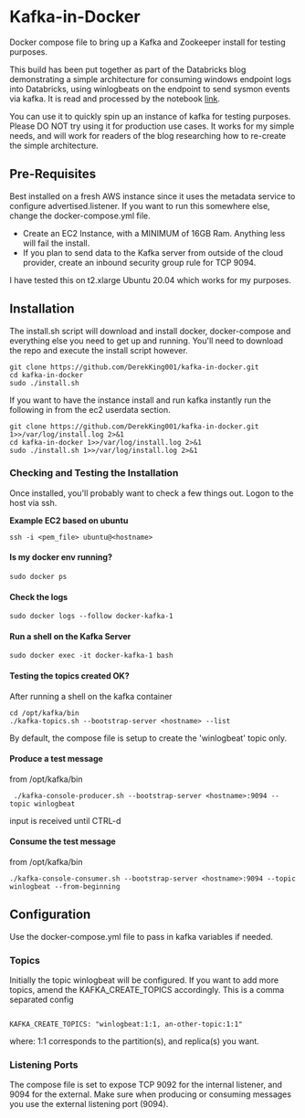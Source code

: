 # Kafka-in-Docker

Docker compose file to bring up a Kafka and Zookeeper install for testing purposes. 

This build has been put together as part of the Databricks blog demonstrating a simple architecture for consuming windows endpoint logs into Databricks, using winlogbeats on the endpoint to send sysmon events via kafka. It is read and processed by the notebook [link](https://somelink.com).

You can use it to quickly spin up an instance of kafka for testing purposes. Please DO NOT try using it for production use cases. It works for my simple needs, and will work for readers of the blog researching how to re-create the simple architecture. 

## Pre-Requisites

Best installed on a fresh AWS instance since it uses the metadata service to configure advertised.listener. If you want to run this somewhere else, change the docker-compose.yml file.

* Create an EC2 Instance, with a MINIMUM of 16GB Ram. Anything less will fail the install.
* If you plan to send data to the Kafka server from outside of the cloud provider, create an inbound security group rule for TCP 9094.

I have tested this on t2.xlarge Ubuntu 20.04 which works for my purposes. 

## Installation

The install.sh script will download and install docker, docker-compose and everything else you need to get up and running. You'll need to download the repo and execute the install script however.

```
git clone https://github.com/DerekKing001/kafka-in-docker.git
cd kafka-in-docker
sudo ./install.sh
```

If you want to have the instance install and run kafka instantly run the following in from the ec2 userdata section.

```
git clone https://github.com/DerekKing001/kafka-in-docker.git 1>>/var/log/install.log 2>&1
cd kafka-in-docker 1>>/var/log/install.log 2>&1
sudo ./install.sh 1>>/var/log/install.log 2>&1
```

### Checking and Testing the Installation
Once installed, you'll probably want to check a few things out. Logon to the host via ssh.

**Example EC2 based on ubuntu**

```ssh -i <pem_file> ubuntu@<hostname>```

#### Is my docker env running?

```sudo docker ps```

#### Check the logs

```sudo docker logs --follow docker-kafka-1```

#### Run a shell on the Kafka Server
```sudo docker exec -it docker-kafka-1 bash```

#### Testing the topics created OK?

After running a shell on the kafka container

```
cd /opt/kafka/bin
./kafka-topics.sh --bootstrap-server <hostname> --list
```
By default, the compose file is setup to create the 'winlogbeat' topic only. 

#### Produce a test message

from /opt/kafka/bin

``` ./kafka-console-producer.sh --bootstrap-server <hostname>:9094 --topic winlogbeat```

input is received until CTRL-d

#### Consume the test message

from /opt/kafka/bin

```./kafka-console-consumer.sh --bootstrap-server <hostname>:9094 --topic winlogbeat --from-beginning```

## Configuration

Use the docker-compose.yml file to pass in kafka variables if needed. 

### Topics

Initially the topic winlogbeat will be configured. If you want to add more topics, amend the KAFKA_CREATE_TOPICS accordingly. This is a comma separated config

```

KAFKA_CREATE_TOPICS: "winlogbeat:1:1, an-other-topic:1:1"

```

where: 1:1 corresponds to the partition(s), and replica(s) you want.

### Listening Ports

The compose file is set to expose TCP 9092 for the internal listener, and 9094 for the external. Make sure when producing or consuming messages you use the external listening port (9094).


















